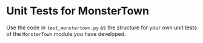 # Unit Tests for MonsterTown
Use the code in `test_monstertown.py` as the structure for your own unit tests of the `MonsterTown` module you have developed.
